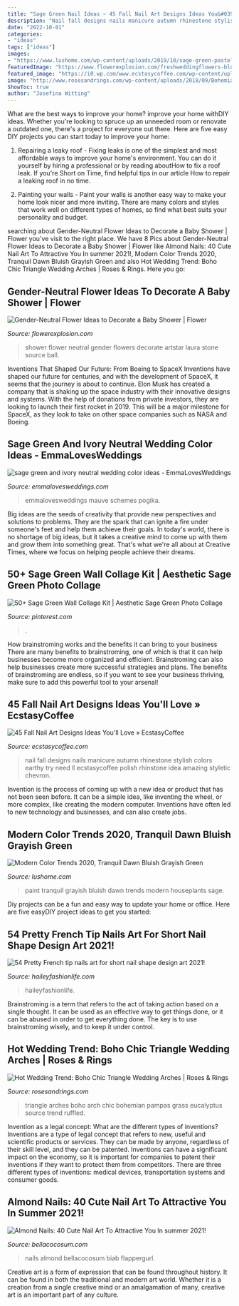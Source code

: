 ```yaml
---
title: "Sage Green Nail Ideas ~ 45 Fall Nail Art Designs Ideas You&#039;ll Love » Ecstasycoffee"
description: "Nail fall designs nails manicure autumn rhinestone stylish colors earthy try need ll ecstasycoffee polish rhinstone idea amazing styletic chevron"
date: "2022-10-01"
categories:
- "ideas"
tags: ["ideas"]
images:
- "https://www.lushome.com/wp-content/uploads/2019/10/sage-green-pastel-in-interiors-9.jpg"
featuredImage: "https://www.flowerexplosion.com/freshweddingflowers-blog/wp-content/uploads/2018/08/green-baby-shower-flowers.jpg"
featured_image: "https://i0.wp.com/www.ecstasycoffee.com/wp-content/uploads/2016/10/Fall-Nail-Designs-28.jpg?resize=736%2C981"
image: "http://www.rosesandrings.com/wp-content/uploads/2018/09/Bohemian-Sage-Green-Eucalyptus-Wedding-Arch-with-Pampas-Grass-Details.jpg"
ShowToc: true
author: "Josefina Witting"
---
```



What are the best ways to improve your home?
improve your home withDIY ideas. Whether you're looking to spruce up an unneeded room or renovate a outdated one, there's a project for everyone out there. Here are five easy DIY projects you can start today to improve your home: 
1. Repairing a leaky roof - Fixing leaks is one of the simplest and most affordable ways to improve your home's environment. You can do it yourself by hiring a professional or by reading aboutHow to fix a roof leak. If you're Short on Time, find helpful tips in our article How to repair a leaking roof in no time. 

2. Painting your walls - Paint your walls is another easy way to make your home look nicer and more inviting. There are many colors and styles that work well on different types of homes, so find what best suits your personality and budget.

	

		
searching about Gender-Neutral Flower Ideas to Decorate a Baby Shower | Flower you've visit to the right place. We have 8 Pics about Gender-Neutral Flower Ideas to Decorate a Baby Shower | Flower like Almond Nails: 40 Cute Nail Art To Attractive You In summer 2021!, Modern Color Trends 2020, Tranquil Dawn Bluish Grayish Green and also Hot Wedding Trend: Boho Chic Triangle Wedding Arches | Roses &amp; Rings. Here you go:
		
    
## Gender-Neutral Flower Ideas To Decorate A Baby Shower | Flower

<img loading=lazy src="https://www.flowerexplosion.com/freshweddingflowers-blog/wp-content/uploads/2018/08/green-baby-shower-flowers.jpg" onerror="this.onerror=null;this.src='https://tse3.mm.bing.net/th?id=OIP.KnjFDJBIJUB39K4XLyfX_QHaLH&amp;pid=15.1';" alt="Gender-Neutral Flower Ideas to Decorate a Baby Shower | Flower">

_Source: flowerexplosion.com_

>shower flower neutral gender flowers decorate artstar laura stone source ball. 

	

Inventions That Shaped Our Future: From Boeing to SpaceX
Inventions have shaped our future for centuries, and with the development of SpaceX, it seems that the journey is about to continue. Elon Musk has created a company that is shaking up the space industry with their innovative designs and systems. With the help of donations from private investors, they are looking to launch their first rocket in 2019. This will be a major milestone for SpaceX, as they look to take on other space companies such as NASA and Boeing.

    
## Sage Green And Ivory Neutral Wedding Color Ideas - EmmaLovesWeddings

<img loading=lazy src="https://emmalovesweddings.com/wp-content/uploads/2019/03/sage-green-and-ivory-neutral-wedding-color-ideas-497x1024.jpg" onerror="this.onerror=null;this.src='https://tse2.mm.bing.net/th?id=OIP.JQjItcjdiSzqJq37dKUnhQHaPQ&amp;pid=15.1';" alt="sage green and ivory neutral wedding color ideas - EmmaLovesWeddings">

_Source: emmalovesweddings.com_

>emmalovesweddings mauve schemes pogika. 

	

Big ideas are the seeds of creativity that provide new perspectives and solutions to problems. They are the spark that can ignite a fire under someone's feet and help them achieve their goals. In today's world, there is no shortage of big ideas, but it takes a creative mind to come up with them and grow them into something great. That's what we're all about at Creative Times, where we focus on helping people achieve their dreams.

    
## 50+ Sage Green Wall Collage Kit | Aesthetic Sage Green Photo Collage

<img loading=lazy src="https://i.pinimg.com/736x/64/48/10/644810481bffc069ee7060cd99ed4add.jpg" onerror="this.onerror=null;this.src='https://tse4.mm.bing.net/th?id=OIP.fsBgHAfeDValr-d6aYVzMQHaLH&amp;pid=15.1';" alt="50+ Sage Green Wall Collage Kit | Aesthetic Sage Green Photo Collage">

_Source: pinterest.com_

>. 

	

How brainstroming works and the benefits it can bring to your business
There are many benefits to brainstroming, one of which is that it can help businesses become more organized and efficient. Brainstroming can also help businesses create more successful strategies and plans. The benefits of brainstroming are endless, so if you want to see your business thriving, make sure to add this powerful tool to your arsenal!

    
## 45 Fall Nail Art Designs Ideas You&#039;ll Love » EcstasyCoffee

<img loading=lazy src="https://i0.wp.com/www.ecstasycoffee.com/wp-content/uploads/2016/10/Fall-Nail-Designs-28.jpg?resize=736%2C981" onerror="this.onerror=null;this.src='https://tse3.mm.bing.net/th?id=OIP.xgXVRctQH1Y_m-ofVlEWHwHaJ3&amp;pid=15.1';" alt="45 Fall Nail Art Designs Ideas You&#039;ll Love » EcstasyCoffee">

_Source: ecstasycoffee.com_

>nail fall designs nails manicure autumn rhinestone stylish colors earthy try need ll ecstasycoffee polish rhinstone idea amazing styletic chevron. 

	

Invention is the process of coming up with a new idea or product that has not been seen before. It can be a simple idea, like inventing the wheel, or more complex, like creating the modern computer. Inventions have often led to new technology and businesses, and can also create jobs.

    
## Modern Color Trends 2020, Tranquil Dawn Bluish Grayish Green

<img loading=lazy src="https://www.lushome.com/wp-content/uploads/2019/10/sage-green-pastel-in-interiors-9.jpg" onerror="this.onerror=null;this.src='https://tse1.mm.bing.net/th?id=OIP.CpLBJjlJF4VycGQeaPedkAHaKI&amp;pid=15.1';" alt="Modern Color Trends 2020, Tranquil Dawn Bluish Grayish Green">

_Source: lushome.com_

>paint tranquil grayish bluish dawn trends modern houseplants sage. 

	

Diy projects can be a fun and easy way to update your home or office. Here are five easyDIY project ideas to get you started: 

    
## 54 Pretty French Tip Nails Art For Short Nail Shape Design Art 2021!

<img loading=lazy src="https://haileyfashionlife.com/wp-content/uploads/2021/04/3-4-769x1154.jpg" onerror="this.onerror=null;this.src='https://tse4.mm.bing.net/th?id=OIP.NuEnDINMC7fF5EKxrNJ5iAHaLH&amp;pid=15.1';" alt="54 Pretty French tip nails art for short nail shape design art 2021!">

_Source: haileyfashionlife.com_

>haileyfashionlife. 

	

Brainstroming is a term that refers to the act of taking action based on a single thought. It can be used as an effective way to get things done, or it can be abused in order to get everything done. The key is to use brainstroming wisely, and to keep it under control.

    
## Hot Wedding Trend: Boho Chic Triangle Wedding Arches | Roses &amp; Rings

<img loading=lazy src="http://www.rosesandrings.com/wp-content/uploads/2018/09/Bohemian-Sage-Green-Eucalyptus-Wedding-Arch-with-Pampas-Grass-Details.jpg" onerror="this.onerror=null;this.src='https://tse3.mm.bing.net/th?id=OIP.-1O2B_SrgBqtVRTwB_5ylQHaLG&amp;pid=15.1';" alt="Hot Wedding Trend: Boho Chic Triangle Wedding Arches | Roses &amp; Rings">

_Source: rosesandrings.com_

>triangle arches boho arch chic bohemian pampas grass eucalyptus source trend ruffled. 

	

Invention as a legal concept: What are the different types of inventions?
Inventions are a type of legal concept that refers to new, useful and scientific products or services. They can be made by anyone, regardless of their skill level, and they can be patented. Inventions can have a significant impact on the economy, so it is important for companies to patent their inventions if they want to protect them from competitors. There are three different types of inventions: medical devices, transportation systems and consumer goods.

    
## Almond Nails: 40 Cute Nail Art To Attractive You In Summer 2021!

<img loading=lazy src="https://bellacocosum.com/wp-content/uploads/2021/05/32-12.jpg" onerror="this.onerror=null;this.src='https://tse3.mm.bing.net/th?id=OIP.qxVpjbsyKSiBQLt7nMlvZAHaLH&amp;pid=15.1';" alt="Almond Nails: 40 Cute Nail Art To Attractive You In summer 2021!">

_Source: bellacocosum.com_

>nails almond bellacocosum biab flappergurl. 

	

Creative art is a form of expression that can be found throughout history. It can be found in both the traditional and modern art world. Whether it is a creation from a single creative mind or an amalgamation of many, creative art is an important part of any culture.

